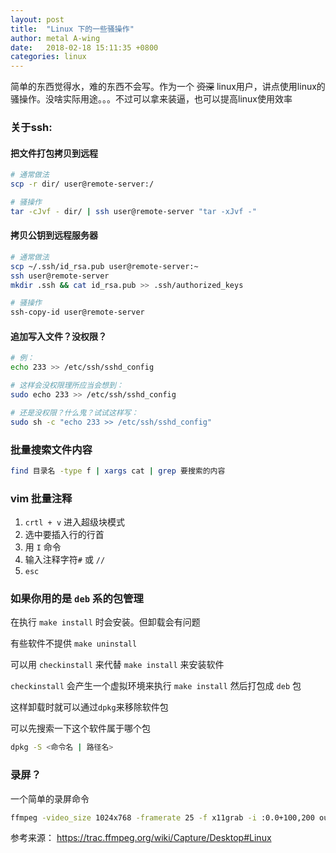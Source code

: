 ```yaml
---
layout: post
title:  "Linux 下的一些骚操作"
author: metal A-wing
date:   2018-02-18 15:11:35 +0800
categories: linux
---
```


简单的东西觉得水，难的东西不会写。作为一个 ~~资深~~ linux用户，讲点使用linux的骚操作。没啥实际用途。。。不过可以拿来装逼，也可以提高linux使用效率


### 关于ssh:

#### 把文件打包拷贝到远程
```bash
# 通常做法
scp -r dir/ user@remote-server:/

# 骚操作
tar -cJvf - dir/ | ssh user@remote-server "tar -xJvf -"
```

#### 拷贝公钥到远程服务器
```bash
# 通常做法
scp ~/.ssh/id_rsa.pub user@remote-server:~
ssh user@remote-server
mkdir .ssh && cat id_rsa.pub >> .ssh/authorized_keys

# 骚操作
ssh-copy-id user@remote-server
```

#### 追加写入文件？没权限？
```sh
# 例：
echo 233 >> /etc/ssh/sshd_config

# 这样会没权限理所应当会想到：
sudo echo 233 >> /etc/ssh/sshd_config

# 还是没权限？什么鬼？试试这样写：
sudo sh -c "echo 233 >> /etc/ssh/sshd_config"
```

### 批量搜索文件内容
```bash
find 目录名 -type f | xargs cat | grep 要搜索的内容
```

### vim 批量注释
1. `crtl + v` 进入超级块模式
2. 选中要插入行的行首
3. 用 `I` 命令
4. 输入注释字符`#` 或 `//`
5. `esc`

### 如果你用的是 `deb` 系的包管理

在执行 `make install` 时会安装。但卸载会有问题

有些软件不提供 `make uninstall`

可以用 `checkinstall` 来代替 `make install` 来安装软件

`checkinstall` 会产生一个虚拟环境来执行 `make install` 然后打包成 `deb` 包

这样卸载时就可以通过`dpkg`来移除软件包

可以先搜索一下这个软件属于哪个包

```sh
dpkg -S <命令名 | 路径名>
```

### 录屏？
一个简单的录屏命令
```sh
ffmpeg -video_size 1024x768 -framerate 25 -f x11grab -i :0.0+100,200 output.mp4
```

参考来源：
https://trac.ffmpeg.org/wiki/Capture/Desktop#Linux

